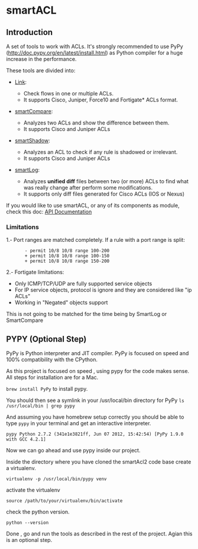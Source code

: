 # **smartACL**

## Introduction
A set of tools to work with ACLs. It's strongly recommended to use PyPy (http://doc.pypy.org/en/latest/install.html) as Python compiler for a huge increase in the performance.
 
These tools are divided into:

- [Link](Operational%20Information/README.md#link-introduction):
    - Check flows in one or multiple ACLs.
    - It supports Cisco, Juniper, Force10 and Fortigate* ACLs format.

- [smartCompare](Operational%20Information/README.md#smartcompare-introduction):
    - Analyzes two ACLs and show the difference between them.
    - It supports Cisco and Juniper ACLs

- [smartShadow](Operational%20Information/README.md#smartshadow-introduction):
    - Analyzes an ACL to check if any rule is shadowed or irrelevant.
    - It supports Cisco and Juniper ACLs

- [smartLog](Operational%20Information/README.md#smartlog-introduction):
    - Analyzes **unified diff** files between two (or more) ACLs to find what was really change after perform some modifications.
    - It supports only diff files generated for Cisco ACLs (IOS or Nexus)

If you would like to use smartACL, or any of its components as module, check this doc: [API Documentation](Operational%20Information/API.md)

### Limitations
1.- Port ranges are matched completely. If a rule with a port range is split:
``` 
       - permit 10/8 10/8 range 100-200
       + permit 10/8 10/8 range 100-150
       + permit 10/8 10/8 range 150-200
```

2.- Fortigate limitations:
- Only ICMP/TCP/UDP are fully supported service objects
- For IP service objects, protocol is ignore and they are considered like "ip ACLs"
- Working in "Negated" objects support 
   
This is not going to be matched for the time being by SmartLog or SmartCompare

## PYPY (Optional Step)

PyPy is Python interpreter and JIT compiler. PyPy is focused on speed and 100% compatibility with the CPython.

As this project is focused on speed , using pypy for the code makes sense. All steps for installation are for a Mac.

`brew install PyPy` to install pypy.

You should then see a symlink in your /usr/local/bin directory for PyPy `ls /usr/local/bin | grep pypy`

And assuming you have homebrew setup correctly you should be able to type `pypy` in your terminal and get an interactive interpreter.

`pypy Python 2.7.2 (341e1e3821ff, Jun 07 2012, 15:42:54) [PyPy 1.9.0 with GCC 4.2.1] `

Now we can go ahead and use pypy inside our project.

Inside the directory where you have cloned the smartAcl2 code base create a virtualenv.

`virtualenv -p /usr/local/bin/pypy venv`

activate the virtualenv

`source /path/to/your/virtualenv/bin/activate`

check the python version.

`python --version`

Done , go and run the tools as described in the rest of the project. Agian this is an optional step.


